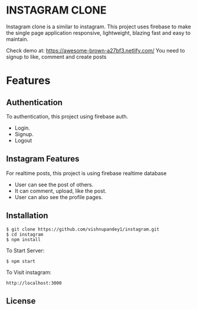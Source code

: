 
# INSTAGRAM CLONE
Instagram clone is a similar to instagram. This project uses firebase to make the single page application responsive, lightweight, blazing fast and easy to maintain.

Check demo at: https://awesome-brown-a27bf3.netlify.com/ You need to signup to like, comment and create posts

# Features

## Authentication
To authentication, this project using firebase auth.
- Login.
- Signup.
- Logout

## Instagram Features
For realtime posts, this project is using firebase realtime database
- User can see the post of others.
- It can comment, upload, like the post.
- User can also see the profile pages.

## Installation

    $ git clone https://github.com/vishnupandey1/instagram.git
    $ cd instagram
    $ npm install

To Start Server:

    $ npm start

To Visit instagram:

    http://localhost:3000

## License

